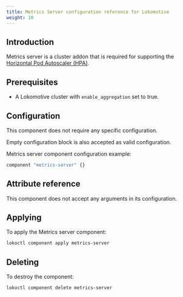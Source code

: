 ```yaml
---
title: Metrics Server configuration reference for Lokomotive
weight: 10
---
```


## Introduction

Metrics server is a cluster addon that is required for supporting the [Horizontal Pod Autoscaler
(HPA)](https://kubernetes.io/docs/tasks/run-application/horizontal-pod-autoscale/).

## Prerequisites

* A Lokomotive cluster with `enable_aggregation` set to true.

## Configuration

This component does not require any specific configuration.

Empty configuration block is also accepted as valid configuration.

Metrics server component configuration example:

```tf
component "metrics-server" {}
```

## Attribute reference

This component does not accept any arguments in its configuration.

## Applying

To apply the Metrics server component:

```bash
lokoctl component apply metrics-server
```

## Deleting

To destroy the component:

```bash
lokoctl component delete metrics-server
```

